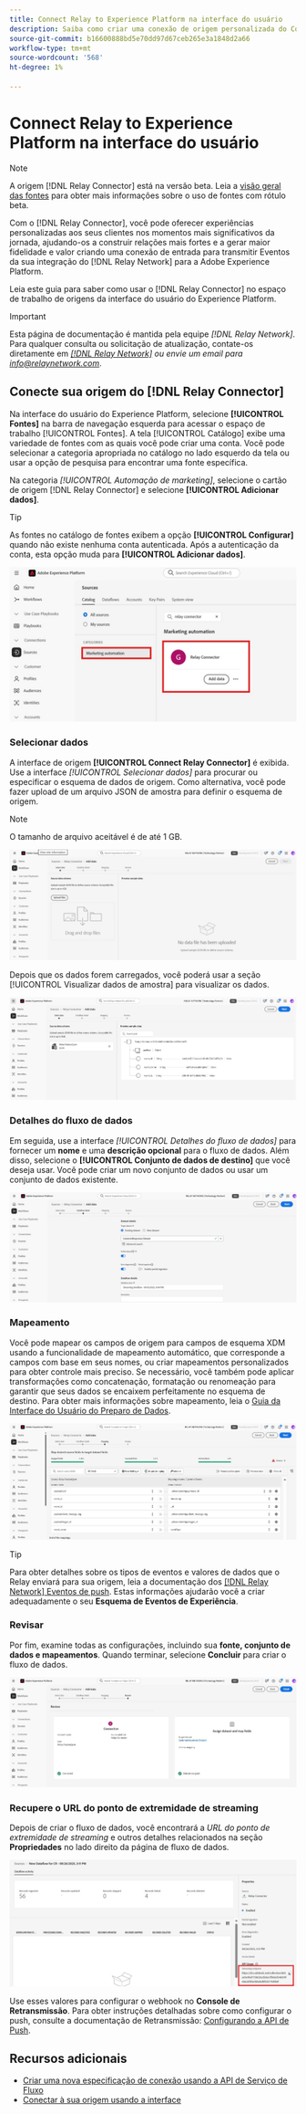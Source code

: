 ```yaml
---
title: Connect Relay to Experience Platform na interface do usuário
description: Saiba como criar uma conexão de origem personalizada do Conector de retransmissão usando a interface do usuário do Adobe Experience Platform.
source-git-commit: b16600888bd5e70dd97d67ceb265e3a1848d2a66
workflow-type: tm+mt
source-wordcount: '568'
ht-degree: 1%

---
```


# Connect Relay to Experience Platform na interface do usuário

>[!NOTE]
>
>A origem [!DNL Relay Connector] está na versão beta. Leia a [visão geral das fontes](../../../../home.md#terms-and-conditions) para obter mais informações sobre o uso de fontes com rótulo beta.

Com o [!DNL Relay Connector], você pode oferecer experiências personalizadas aos seus clientes nos momentos mais significativos da jornada, ajudando-os a construir relações mais fortes e a gerar maior fidelidade e valor criando uma conexão de entrada para transmitir Eventos da sua integração do [!DNL Relay Network] para a Adobe Experience Platform.

Leia este guia para saber como usar o [!DNL Relay Connector] no espaço de trabalho de origens da interface do usuário do Experience Platform.

>[!IMPORTANT]
>
>Esta página de documentação é mantida pela equipe *[!DNL Relay Network]*. Para qualquer consulta ou solicitação de atualização, contate-os diretamente em *[[!DNL Relay Network]](https://www.relaynetwork.com/) ou envie um email para [info@relaynetwork.com](mailto:info@relaynetwork.com)*.

## Conecte sua origem do [!DNL Relay Connector]

Na interface do usuário do Experience Platform, selecione **[!UICONTROL Fontes]** na barra de navegação esquerda para acessar o espaço de trabalho [!UICONTROL Fontes]. A tela [!UICONTROL Catálogo] exibe uma variedade de fontes com as quais você pode criar uma conta. Você pode selecionar a categoria apropriada no catálogo no lado esquerdo da tela ou usar a opção de pesquisa para encontrar uma fonte específica.

Na categoria *[!UICONTROL Automação de marketing]*, selecione o cartão de origem [!DNL Relay Connector] e selecione **[!UICONTROL Adicionar dados]**.

>[!TIP]
>
>As fontes no catálogo de fontes exibem a opção **[!UICONTROL Configurar]** quando não existe nenhuma conta autenticada. Após a autenticação da conta, esta opção muda para **[!UICONTROL Adicionar dados]**.

![A página de catálogo do espaço de trabalho de origens.](../../../../images/tutorials/create/relay-connector/relay-source.jpg)

### Selecionar dados

A interface de origem **[!UICONTROL Connect Relay Connector]** é exibida. Use a interface *[!UICONTROL Selecionar dados]* para procurar ou especificar o esquema de dados de origem. Como alternativa, você pode fazer upload de um arquivo JSON de amostra para definir o esquema de origem.

>[!NOTE]
>
>O tamanho de arquivo aceitável é de até 1 GB.

![Selecionar interface de dados](../../../../images/tutorials/create/relay-connector/upload-data.jpg)

Depois que os dados forem carregados, você poderá usar a seção [!UICONTROL Visualizar dados de amostra] para visualizar os dados.

![Os dados carregados.](../../../../images/tutorials/create/relay-connector/uploaded-data.jpg)

### Detalhes do fluxo de dados

Em seguida, use a interface *[!UICONTROL Detalhes do fluxo de dados]* para fornecer um **nome** e uma **descrição opcional** para o fluxo de dados. Além disso, selecione o **[!UICONTROL Conjunto de dados de destino]** que você deseja usar. Você pode criar um novo conjunto de dados ou usar um conjunto de dados existente.

![A interface de detalhes do fluxo de dados. ](../../../../images/tutorials/create/relay-connector/dataflow.jpg)

### Mapeamento

Você pode mapear os campos de origem para campos de esquema XDM usando a funcionalidade de mapeamento automático, que corresponde a campos com base em seus nomes, ou criar mapeamentos personalizados para obter controle mais preciso. Se necessário, você também pode aplicar transformações como concatenação, formatação ou renomeação para garantir que seus dados se encaixem perfeitamente no esquema de destino. Para obter mais informações sobre mapeamento, leia o [Guia da Interface do Usuário do Preparo de Dados](../../../../../data-prep/ui/mapping.md).

![A interface de mapeamento no fluxo de trabalho de origens.](../../../../images/tutorials/create/relay-connector/mapping.jpg)

>[!TIP]
>
>Para obter detalhes sobre os tipos de eventos e valores de dados que o Relay enviará para sua origem, leia a documentação dos [[!DNL Relay Network] Eventos de push](https://docs.relaynetwork.com/docs/push-events). Estas informações ajudarão você a criar adequadamente o seu **Esquema de Eventos de Experiência**.

### Revisar

Por fim, examine todas as configurações, incluindo sua **fonte, conjunto de dados e mapeamentos**. Quando terminar, selecione **Concluir** para criar o fluxo de dados.

![A etapa de revisão do fluxo de trabalho de fontes.](../../../../images/tutorials/create/relay-connector/review.jpg)

### Recupere o URL do ponto de extremidade de streaming

Depois de criar o fluxo de dados, você encontrará a *URL do ponto de extremidade de streaming* e outros detalhes relacionados na seção **Propriedades** no lado direito da página de fluxo de dados.

![As propriedades do fluxo de dados](../../../../images/tutorials/create/relay-connector/streaming-endpoint.jpg)

Use esses valores para configurar o webhook no **Console de Retransmissão**. Para obter instruções detalhadas sobre como configurar o push, consulte a documentação de Retransmissão: [Configurando a API de Push](https://docs.relaynetwork.com/docs/configuring-the-push-api).

## Recursos adicionais

* [Criar uma nova especificação de conexão usando a API de Serviço de Fluxo](https://experienceleague.adobe.com/en/docs/experience-platform/sources/sdk/streaming-sdk/create)
* [Conectar à sua origem usando a interface](https://experienceleague.adobe.com/en/docs/experience-platform/sources/sdk/streaming-sdk/submit#test-your-source-using-the-ui)
